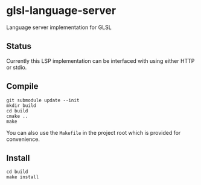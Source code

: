 # glsl-language-server
Language server implementation for GLSL

## Status
Currently this LSP implementation can be interfaced with using either HTTP or stdio.

## Compile

    git submodule update --init
    mkdir build
    cd build
    cmake ..
    make

You can also use the `Makefile` in the project root which is provided for convenience.

## Install

    cd build
    make install
